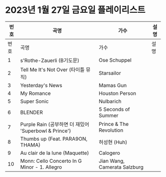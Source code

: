 # 2023년 1월 27일 금요일 플레이리스트

| 번호 | 곡명 | 가수 | 설명 |
|------|------|------|------|
| 번호 | 곡명 | 가수 | 설명 |
| 1 | s'Rothe-Zauerli (B기도문) | Ose Schuppel |  |
| 2 | Tell Me It's Not Over (타이틀 뮤직) | Starsailor |  |
| 3 | Yesterday's News | Mamas Gun |  |
| 4 | My Romance | Houston Person |  |
| 5 | Super Sonic | Nulbarich |  |
| 6 | BLENDER | 5 Seconds of Summer |  |
| 7 | Purple Rain (공부하면 더 재밌어 'Superbowl & Prince') | Prince & The Revolution |  |
| 8 | Thumbs up (Feat. PARA9ON, THAMA) | 허성현 (Huh) |  |
| 9 | Au clair de la lune (Maquette) | Calogero |  |
| 10 | Monn: Cello Concerto In G Minor - 1. Allegro | Jian Wang, Camerata Salzburg |  |
